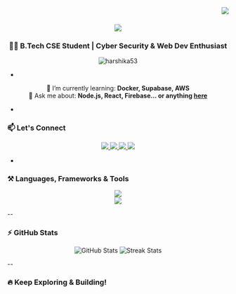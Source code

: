 <img align="right" src="https://visitor-badge.laobi.icu/badge?page_id=harshika53.harshika53" />

<h1 align="center">
    <img src="https://readme-typing-svg.herokuapp.com/?font=Righteous&size=35&center=true&vCenter=true&width=500&height=70&duration=4000&lines=Hi+There!+👋;+I'm+Harshika+Rathod!;" />
</h1>

<h3 align="center">👩‍💻 B.Tech CSE Student | Cyber Security & Web Dev Enthusiast</h3>

<p align="center">
  <img src="https://komarev.com/ghpvc/?username=harshika53&label=Profile%20views&color=0e75b6&style=flat" alt="harshika53" />
</p>

-

<div align="center">

🌱 I’m currently learning: **Docker, Supabase, AWS**<br/>
💬 Ask me about: **Node.js, React, Firebase... or anything [here](https://github.com/salesp07/salesp07/issues)**<br/>

</div>

-

### 📫 Let's Connect

<div align="center"> 
  <a href="mailto:harshikarathod42@gmail.com">
    <img src="https://img.shields.io/badge/Gmail-333333?style=for-the-badge&logo=gmail&logoColor=red" />
  </a>
  <a href="https://www.linkedin.com/in/harshika-rathod" target="_blank">
    <img src="https://img.shields.io/badge/LinkedIn-0077B5?style=for-the-badge&logo=linkedin&logoColor=white" />
  </a>
  <a href="https://harshika-portfolio.vercel.app/" target="_blank">
    <img src="https://img.shields.io/badge/Portfolio-FF5722?style=for-the-badge&logo=google-chrome&logoColor=white" />
  </a>
  <a href="https://leetcode.com/u/rathod_044/" target="_blank">
    <img src="https://img.shields.io/badge/LeetCode-FFA116?style=for-the-badge&logo=leetcode&logoColor=black" />
  </a>
</div>

-

### ⚒️ Languages, Frameworks & Tools

<div align="center">
  <img src="https://skillicons.dev/icons?i=react,nextjs,nodejs,express,javascript,typescript,html,css,tailwind,bootstrap,mui" /><br>
  <img src="https://skillicons.dev/icons?i=python,java,c,mongodb,mysql,firebase,flask,r,git,github,vscode,figma" />
</div>

--

### ⚡ GitHub Stats

<div align="center">
  <img src="https://github-readme-stats.vercel.app/api?username=harshika53&show_icons=true&theme=radical&locale=en" alt="GitHub Stats" />
  <img src="https://github-readme-streak-stats.herokuapp.com?user=harshika53&theme=radical&hide_border=false" alt="Streak Stats" />
</div>

--

### 🔥 Keep Exploring & Building!
